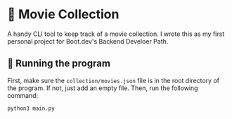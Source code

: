 # 🎥 Movie Collection

A handy CLI tool to keep track of a movie collection. I wrote this as my first personal project for Boot.dev's Backend Develoer Path.

## 🔧 Running the program

First, make sure the `collection/movies.json` file is in the root directory of the program. If not, just add an empty file. Then, run the following command:

`python3 main.py`
